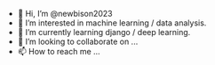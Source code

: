 - 👋 Hi, I’m @newbison2023
- 👀 I’m interested in machine learning / data analysis. 
- 🌱 I’m currently learning django / deep learning. 
- 💞️ I’m looking to collaborate on ...
- 📫 How to reach me ...

<!---
newbison2023/newbison2023 is a ✨ special ✨ repository because its `README.md` (this file) appears on your GitHub profile.
You can click the Preview link to take a look at your changes.
--->
